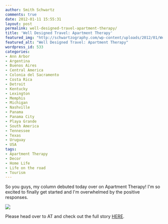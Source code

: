 ```yaml
---
author: Smith Schwartz
comments: true
date: 2012-01-11 15:55:31
layout: post
permalink: well-designed-travel-apartment-therapy/
title: 'Well Designed Travel: Apartment Therapy'
featured_img: "http://schwartzography.com/wp-content/uploads/2012/01/Well_Designed_Travel1.jpg"
featured_alt: "Well Designed Travel: Apartment Therapy"
wordpress_id: 533
categories:
- Ann Arbor
- Argentina
- Buenos Aires
- Central America
- Colonia del Sacramento
- Costa Rica
- Detroit
- Kentucky
- Lexington
- Memphis
- Michigan
- Nashville
- Panama
- Panama City
- Playa Grande
- South America
- Tennessee
- Texas
- Uruguay
- USA
tags:
- Apartment Therapy
- Decor
- Home Life
- Life on the road
- Tourism
---
```


So you guys, my column debuted today over on Apartment Therapy! I'm so excited to finally get started and I'm overwhelmed by the positive responses.

[
![](http://schwartzography.com/wp-content/uploads/2012/01/Picture-1-600x293.png)](http://www.apartmenttherapy.com/authors/smith)

Please head over to AT and check out the full story [HERE](http://www.apartmenttherapy.com/well-designed-travel-making-a-163949).
